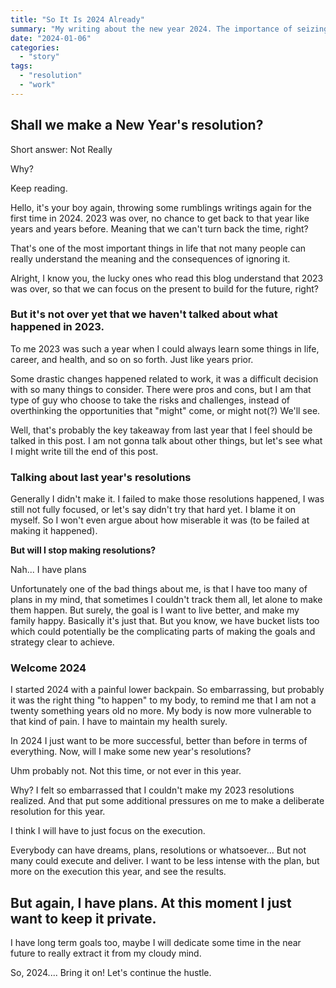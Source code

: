 ```yaml
---
title: "So It Is 2024 Already"
summary: "My writing about the new year 2024. The importance of seizing the day, realizing dreams, and make the resolutions work"
date: "2024-01-06"
categories: 
  - "story"
tags: 
  - "resolution"
  - "work"
---
```


## Shall we make a New Year's resolution?

Short answer: Not Really

Why?

Keep reading.

Hello, it's your boy again, throwing some rumblings writings again for the first time in 2024. 2023 was over, no chance to get back to that year like years and years before. Meaning that we can't turn back the time, right?

That's one of the most important things in life that not many people can really understand the meaning and the consequences of ignoring it.

Alright, I know you, the lucky ones who read this blog understand that 2023 was over, so that we can focus on the present to build for the future, right?

### But it's not over yet that we haven't talked about what happened in 2023.

To me 2023 was such a year when I could always learn some things in life, career, and health, and so on so forth. Just like years prior.

Some drastic changes happened related to work, it was a difficult decision with so many things to consider. There were pros and cons, but I am that type of guy who choose to take the risks and challenges, instead of overthinking the opportunities that "might" come, or might not(?) We'll see.

Well, that's probably the key takeaway from last year that I feel should be talked in this post. I am not gonna talk about other things, but let's see what I might write till the end of this post.

### Talking about last year's resolutions

Generally I didn't make it. I failed to make those resolutions happened, I was still not fully focused, or let's say didn't try that hard yet. I blame it on myself. So I won't even argue about how miserable it was (to be failed at making it happened).

**But will I stop making resolutions?**

Nah... I have plans

Unfortunately one of the bad things about me, is that I have too many of plans in my mind, that sometimes I couldn't track them all, let alone to make them happen. But surely, the goal is I want to live better, and make my family happy. Basically it's just that. But you know, we have bucket lists too which could potentially be the complicating parts of making the goals and strategy clear to achieve.

### Welcome 2024

I started 2024 with a painful lower backpain. So embarrassing, but probably it was the right thing "to happen" to my body, to remind me that I am not a twenty something years old no more. My body is now more vulnerable to that kind of pain. I have to maintain my health surely.

In 2024 I just want to be more successful, better than before in terms of everything. Now, will I make some new year's resolutions?

Uhm probably not. Not this time, or not ever in this year.

Why? I felt so embarrassed that I couldn't make my 2023 resolutions realized. And that put some additional pressures on me to make a deliberate resolution for this year.

I think I will have to just focus on the execution.

Everybody can have dreams, plans, resolutions or whatsoever... But not many could execute and deliver. I want to be less intense with the plan, but more on the execution this year, and see the results.

## But again, I have plans. At this moment I just want to keep it private.

I have long term goals too, maybe I will dedicate some time in the near future to really extract it from my cloudy mind.

So, 2024.... Bring it on! Let's continue the hustle.
